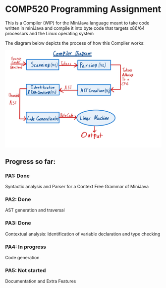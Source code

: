 # COMP520 Programming Assignment

This is a Compiler (WIP) for the MiniJava language meant to take code written in 
miniJava and compile it into byte code that targets x86/64 processors and
the Linux operating system

The diagram below depicts the process of how this Compiler works:

![Compiler Design](CompilerDiagram.jpg)

## Progress so far:

### PA1: Done
Syntactic analysis and Parser for a Context Free Grammar of MiniJava

### PA2: Done
AST generation and traversal

### PA3: Done
Contextual analysis: Identification of variable declaration and type checking

### PA4: In progress
Code generation

### PA5: Not started
Documentation and Extra Features
